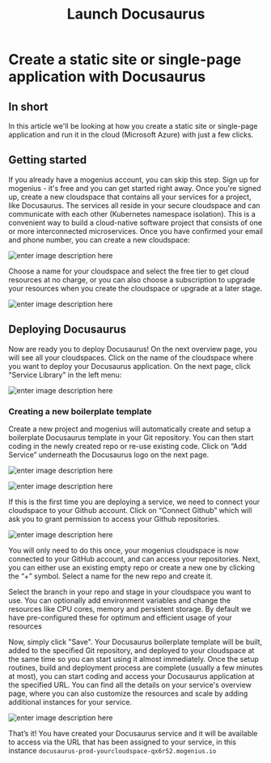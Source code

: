 ﻿---
sidebar_position: 11
title: Launch Docusaurus
slug: launch-docusaurus-in-the-cloud
---

# Create a static site or single-page application with Docusaurus

## In short

In this article we'll be looking at how you create a static site or single-page application and run it in the cloud (Microsoft Azure) with just a few clicks. 

## Getting started

If you already have a mogenius account, you can skip this step. 
Sign up for mogenius - it's free and you can get started right away. Once you're signed up, create a new cloudspace that contains all your services for a project, like Docusaurus. The services all reside in your secure cloudspace and can communicate with each other (Kubernetes namespace isolation). This is a convenient way to build a cloud-native software project that consists of one or more interconnected microservices. Once you have confirmed your email and phone number, you can create a new cloudspace:

![enter image description here](https://api.mogenius.com/file/id/115e92a0-6daa-4b15-9420-438448351d89)

Choose a name for your cloudspace and select the free tier to get cloud resources at no charge, or you can also choose a subscription to upgrade your resources when you create the cloudspace or upgrade at a later stage.

![enter image description here](https://api.mogenius.com/file/id/7ec47c7f-4dc0-4f5b-8a2f-b8345a369ae8)

## Deploying Docusaurus

Now are ready you to deploy Docusaurus! On the next overview page, you will see all your cloudspaces. Click on the name of the cloudspace where you want to deploy your Docusaurus application. On the next page, click "Service Library" in the left menu:

![enter image description here](https://api.mogenius.com/file/id/a12d10f1-4b9b-4adb-95ec-db193e1db440)

### Creating a new boilerplate template

Create a new project and mogenius will automatically create and setup a boilerplate Docusaurus template in your Git repository. You can then start coding in the newly created repo or re-use existing code. Click on “Add Service” underneath the Docusaurus logo on the next page.

![enter image description here](https://api.mogenius.com/file/id/02a2ec7e-7514-4ebd-a7ab-a7565d00a290)

![enter image description here](https://api.mogenius.com/file/id/9a8398ae-ff21-413f-9323-f2d83e18651d)

If this is the first time you are deploying a service, we need to connect your cloudspace to your Github account. Click on “Connect Github” which will ask you to grant permission to access your Github repositories.

![enter image description here](https://api.mogenius.com/file/id/88626d92-fa15-4d9e-8598-6a914daa633c)


You will only need to do this once, your mogenius cloudspace is now connected to your GitHub account, and can access your repositories.
Next, you can either use an existing empty repo or create a new one by clicking the “+” symbol. Select a name for the new repo and create it.

Select the branch in your repo and stage in your cloudspace you want to use. You can optionally add environment variables and change the resources like CPU cores, memory and persistent storage. By default we have pre-configured these for optimum and efficient usage of your resources

Now, simply click "Save". Your Docusaurus boilerplate template will be built, added to the specified Git repository, and deployed to your cloudspace at the same time so you can start using it almost immediately. Once the setup routines, build and deployment process are complete (usually a few minutes at most), you can start coding and access your Docusaurus application at the specified URL. You can find all the details on your service's overview page, where you can also customize the resources and scale by adding additional instances for your service.

![enter image description here](https://api.mogenius.com/file/id/e7130247-7040-47aa-9a8f-8299dbaf5cf1)

That’s it! You have created your Docusaurus service and it will be available to access via the URL that has been assigned to your service, in this instance `docusaurus-prod-yourcloudspace-qx6r52.mogenius.io`

